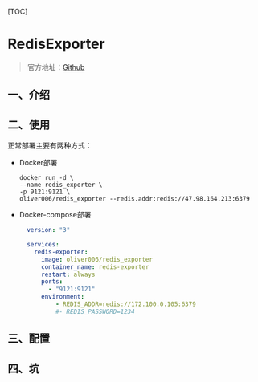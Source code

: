 [TOC]

# RedisExporter

> 官方地址：[Github](https://github.com/oliver006/redis_exporter)

## 一、介绍

## 二、使用

正常部署主要有两种方式：
- Docker部署

  ```shell
  docker run -d \
  --name redis_exporter \
  -p 9121:9121 \
  oliver006/redis_exporter --redis.addr:redis://47.98.164.213:6379
  ```

- Docker-compose部署

  ```yaml
    version: "3"
  
    services: 
      redis-exporter:
        image: oliver006/redis_exporter
        container_name: redis-exporter
        restart: always
        ports:
          - "9121:9121"
        environment:
        	- REDIS_ADDR=redis://172.100.0.105:6379
        	#- REDIS_PASSWORD=1234
  
  ```

## 三、配置



## 四、坑

















































